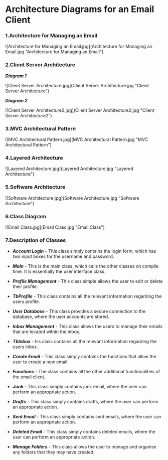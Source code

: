 # Architecture Diagrams for an Email Client 

### 1.Architecture for Managing an Email

![Architecture for Managing an Email.jpg](Architecture for Managing an Email.jpg "Architecture for Managing an Email")   


### 2.Client Server Architecture 

**_Diagram 1_**

![Client Server Architecture.jpg](Client Server Architecture.jpg "Client Server Architecture") 


**_Diagram 2_**

![Client Server Architecture2.jpg](Client Server Architecture2.jpg "Client Server Architecture2") 

### 3.MVC Architectural Pattern 

![MVC Architectural Pattern.jpg](MVC Architectural Pattern.jpg "MVC Architectural Pattern")


### 4.Layered Architecture

![Layered Architecture.jpg](Layered Architecture.jpg "Layered Architecture")


### 5.Software Architecture

![Software Architecture.jpg](Software Architecture.jpg "Software Architecture")


### 6.Class Diagram

![Email Class.jpg](Email Class.jpg "Email Class")


### 7.Description of Classes

- **_Account Login_** - This class simply contains the login form, which has two  input boxes for the username and password. 

- **_Main_** - This is the main class, which calls the other classes on compile time. It is essentially the user interface class. 

- **_Profile Management_** - This class simple allows the user to edit or delete their profile.

- **_TbProfile_** - This class contains all the relevant information regarding the users profile. 

- **_User Database_** - This class provides a secure connection to the database, where the user accounts are stored. 

- **_Inbox Management_** - This class allows the users to manage their emails that are located within the inbox.

- **_TbInbox_** - his class contains all the relevant information regarding the users inbox. 

- **_Create Email_** - This class simply contains the functions that allow the user to create a new email. 

- **_Functions_** - The class contains all the other additional functionalities of the email client.

- **_Junk_** - This class simply contains junk email, where the user can perform an appropriate action.

- **_Drafts_** - This class simply contains drafts, where the user can perform an appropriate action.

- **_Sent Email_** - This class simply contains sent emails, where the user can perform an appropriate action.

- **_Deleted Email_** - This class simply contains deleted emails, where the user can perform an appropriate action.

- **_Manage Folders_** - This class allows the user to manage and organise any folders that they may have created.
